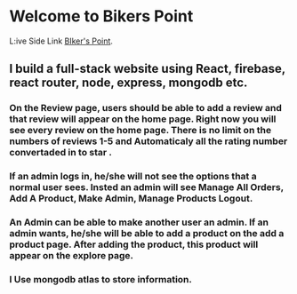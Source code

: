 # Welcome to Bikers Point

L:ive Side Link [BIker's Point](https://bikers-point-4a9aa.web.app/).

  ## I  build a full-stack website using React, firebase, react router, node, express, mongodb etc.



  ### On the Review page, users should be able to add a review and that review will appear on the home page. Right now you will see every review on the home page. There is no limit on the numbers of reviews 1-5 and Automaticaly all the rating number convertaded in to star .

  ### If an admin logs in, he/she will not see the options that a normal user sees. Insted an admin will see Manage All Orders, Add A Product, Make Admin, Manage Products Logout.

 ### An Admin can be able to make another user an admin. If an admin wants, he/she will be able to add a product on the add a product page. After adding the product, this product will appear on the explore page.



  ### I Use mongodb atlas to store information.